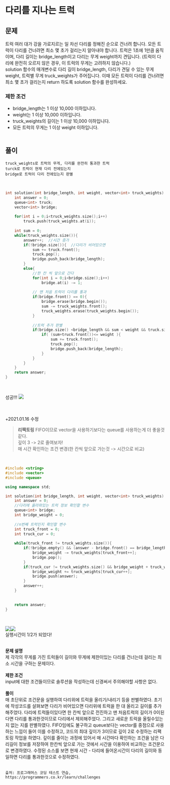 # 다리를 지나는 트럭
## 문제
트럭 여러 대가 강을 가로지르는 일 차선 다리를 정해진 순으로 건너려 합니다. 
모든 트럭이 다리를 건너려면 최소 몇 초가 걸리는지 알아내야 합니다. 
트럭은 1초에 1만큼 움직이며, 다리 길이는 bridge_length이고 다리는 무게 weight까지 견딥니다.
(트럭이 다리에 완전히 오르지 않은 경우, 이 트럭의 무게는 고려하지 않습니다.)<br>
solution 함수의 매개변수로 다리 길이 bridge_length, 다리가 견딜 수 있는 무게 weight, 트럭별 무게 truck_weights가 주어집니다. 
이때 모든 트럭이 다리를 건너려면 최소 몇 초가 걸리는지 return 하도록 solution 함수를 완성하세요.
<br>

### 제한 조건
 - bridge_length는 1 이상 10,000 이하입니다.
 - weight는 1 이상 10,000 이하입니다.
 - truck_weights의 길이는 1 이상 10,000 이하입니다.
 - 모든 트럭의 무게는 1 이상 weight 이하입니다.
<br><br>

## 풀이
	truck_weights로 트럭의 무게, 다리를 완전히 통과한 트럭
	turck로 트럭이 현재 다리 전에있는지
	bridge로 트럭이 다리 전에있는지 판별
<br>


```c++
int solution(int bridge_length, int weight, vector<int> truck_weights) {
    int answer = 0;
    queue<int> truck;
    vector<int> bridge;
    
    for(int i = 0;i<truck_weights.size();i++)
        truck.push(truck_weights.at(i));
    
    int sum = 0;
    while(truck_weights.size()){
        answer++;  //시간 증가
        if(!bridge.size()){  //다리가 비어있으면
            sum += truck.front();
            truck.pop();
            bridge.push_back(bridge_length);
        }
        else{
            //한 칸 씩 앞으로 간다
            for(int i = 0;i<bridge.size();i++)
                bridge.at(i) -= 1;
            
            // 맨 처음 트럭이 다리를 통과
            if(bridge.front() == 0){
                bridge.erase(bridge.begin());
                sum -= truck_weights.front();
                truck_weights.erase(truck_weights.begin());
            }
            
            //트럭 추가 판별
            if(bridge.size() <bridge_length && sum < weight && truck.size()){
                if( (sum+truck.front())<= weight ){
                    sum += truck.front();
                    truck.pop();
                    bridge.push_back(bridge_length);
                }
            }
        }
    }
    return answer;
}
```

<br>


성공!!!
![](https://images.velog.io/images/hanturtle/post/b32af1bb-97e8-48c3-a04f-5f5fba3cd116/%E1%84%89%E1%85%B3%E1%84%8F%E1%85%B3%E1%84%85%E1%85%B5%E1%86%AB%E1%84%89%E1%85%A3%E1%86%BA%202020-08-02%20%E1%84%8B%E1%85%A9%E1%84%8C%E1%85%A5%E1%86%AB%202.12.46.png)
<br><br><br>

 +2021.01.16 수정<br>
> **리팩토링**
FIFO이므로 vector을 사용하기보다는 queue를 사용하는게 더 좋을것같다.<br>
깊이 3 -> 2로 줄여보자!<br>
매 시간 확인하는 조건 변경(한 칸씩 앞으로 가는것 -> 시간으로 비교)
<br>

```c++
#include <string>
#include <vector>
#include <queue>

using namespace std;

int solution(int bridge_length, int weight, vector<int> truck_weights) {
    int answer = 0;
    //다리에 올라와있는 트럭 정보 확인할 변수
    queue<int> bridge;
    int bridge_weight = 0;
    
    //n번째 트럭인지 확인할 변수
    int truck_front = 0;
    int truck_cur = 0;
    
    while(truck_front != truck_weights.size()){
        if(!bridge.empty() && (answer - bridge.front() == bridge_length)){
            bridge_weight -= truck_weights[truck_front++];
            bridge.pop();
        }
        if(truck_cur != truck_weights.size() && bridge_weight + truck_weights[truck_cur] <= weight){
            bridge_weight += truck_weights[truck_cur++];
            bridge.push(answer);
        }
        answer++;
    }
    
    
    return answer;
}
```
<br>

![](https://images.velog.io/images/hanturtle/post/75a1d1b9-3fbe-4d28-ac08-ee2eb2bffa76/image.png)![](https://images.velog.io/images/hanturtle/post/2e5fb56d-ed88-44cd-8961-b9fcb179577a/image.png)
<br>실행시간이 1/2가 되었다!
<br><br>





**문제 설명** <br>
제 각각의 무게를 가진 트럭들이 길이와 무게에 제한이있는 다리를 건너는데 걸리는 최소 시간을 구하는 문제이다.<br><br>
**제한 조건** <br>
input에 대한 조건들이므로 솔루션을 작성하는데 신경써서 주의해야할 사항은 없다.<br><br>
**풀이** <br>
매 초단위로 조건문을 실행하여 다리위에 트럭을 올리기/내리기 등을 판별하였다.
초기에 작성코드를 살펴보면 다리가 비어있으면 다리위에 트럭을 한 대 올리고 길이를 추가해주었다.
다리에 트럭들이있다면 한 칸씩 앞으로 전진하고 맨 처음트럭의 길이가 0이된다면 다리를 통과한것이므로 다리에서 제외해주었다. 그리고 새로운 트럭을 올릴수있는지 없는 지를 판별하였다.
FIFO임에도 불구하고 queue보다는 vector를 중점으로 사용하는 느낌이 들어 이를 수정하고, 코드의 최대 깊이가 3이므로 깊이 2로 수정하는 리팩토링 작업을 하였다.
깊이를 줄이는 과정에 있어서 매 시간마다 확인하는 조건을 남은 다리길이 정보를 저장하여 한칸씩 앞으로 가는 것에서  시간을 이용하여 비교하는 조건문으로 변경하였다.
수정된 소스를 보면 현재 시간 - 다리에 들어온시간이 다리의 길이와 동일하면 다리를 통과한것으로 수정하였다.<br><br>

	출처: 프로그래머스 코딩 테스트 연습, https://programmers.co.kr/learn/challenges
